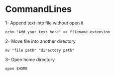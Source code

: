 # CommandLines

1- Append text into file without open it 
```Shell 
echo "Add your text here" >> filename.extension
```

2- Move file into another directory
```Shell 
mv "file path" "directory path"
```

3- Open home directory
```Shell 
open $HOME
```
